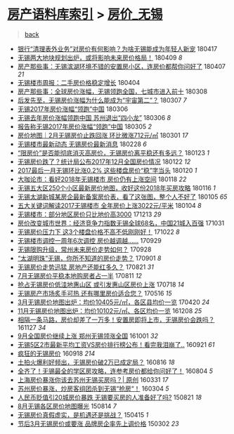 [房产语料库索引](../../README.md)  > [房价_无锡](房价_无锡.md)
====
> [back](../README.md)

- [银行“清理表外业务”对房价有何影响？为啥无锡能成为年轻人新宠](http://jkwz.applinzi.com/ittc/7092944526941619216.html#%E9%93%B6%E8%A1%8C%E2%80%9C%E6%B8%85%E7%90%86%E8%A1%A8%E5%A4%96%E4%B8%9A%E5%8A%A1%E2%80%9D%E5%AF%B9%E6%88%BF%E4%BB%B7%E6%9C%89%E4%BD%95%E5%BD%B1%E5%93%8D%EF%BC%9F%E4%B8%BA%E5%95%A5%E6%97%A0%E9%94%A1%E8%83%BD%E6%88%90%E4%B8%BA%E5%B9%B4%E8%BD%BB%E4%BA%BA%E6%96%B0%E5%AE%A0) 180417  
- [无锡两大地块规划出炉，或将影响未来房价格局！](http://jkwz.applinzi.com/ittc/7090024419076604934.html#%E6%97%A0%E9%94%A1%E4%B8%A4%E5%A4%A7%E5%9C%B0%E5%9D%97%E8%A7%84%E5%88%92%E5%87%BA%E7%82%89%EF%BC%8C%E6%88%96%E5%B0%86%E5%BD%B1%E5%93%8D%E6%9C%AA%E6%9D%A5%E6%88%BF%E4%BB%B7%E6%A0%BC%E5%B1%80%EF%BC%81) 180409 *8* 
- [房产那些事：无锡滨湖环境不错的安置房小区，连房价都帮你问好了](http://jkwz.applinzi.com/ittc/7088600872739406865.html#%E6%88%BF%E4%BA%A7%E9%82%A3%E4%BA%9B%E4%BA%8B%EF%BC%9A%E6%97%A0%E9%94%A1%E6%BB%A8%E6%B9%96%E7%8E%AF%E5%A2%83%E4%B8%8D%E9%94%99%E7%9A%84%E5%AE%89%E7%BD%AE%E6%88%BF%E5%B0%8F%E5%8C%BA%EF%BC%8C%E8%BF%9E%E6%88%BF%E4%BB%B7%E9%83%BD%E5%B8%AE%E4%BD%A0%E9%97%AE%E5%A5%BD%E4%BA%86) 180407 *21* 
- [无锡楼市周报：二手房价格稳定增长](http://jkwz.applinzi.com/ittc/7088155869927965703.html#%E6%97%A0%E9%94%A1%E6%A5%BC%E5%B8%82%E5%91%A8%E6%8A%A5%EF%BC%9A%E4%BA%8C%E6%89%8B%E6%88%BF%E4%BB%B7%E6%A0%BC%E7%A8%B3%E5%AE%9A%E5%A2%9E%E9%95%BF) 180404  
- [房产那些事：全球房价涨幅，无锡领跑全国，七城市进入前十](http://jkwz.applinzi.com/ittc/7077655520779715595.html#%E6%88%BF%E4%BA%A7%E9%82%A3%E4%BA%9B%E4%BA%8B%EF%BC%9A%E5%85%A8%E7%90%83%E6%88%BF%E4%BB%B7%E6%B6%A8%E5%B9%85%EF%BC%8C%E6%97%A0%E9%94%A1%E9%A2%86%E8%B7%91%E5%85%A8%E5%9B%BD%EF%BC%8C%E4%B8%83%E5%9F%8E%E5%B8%82%E8%BF%9B%E5%85%A5%E5%89%8D%E5%8D%81) 180308  
- [后发先至，无锡房价涨幅为什么能成为“宇宙第二”？](http://jkwz.applinzi.com/ittc/7077810249740583946.html#%E5%90%8E%E5%8F%91%E5%85%88%E8%87%B3%EF%BC%8C%E6%97%A0%E9%94%A1%E6%88%BF%E4%BB%B7%E6%B6%A8%E5%B9%85%E4%B8%BA%E4%BB%80%E4%B9%88%E8%83%BD%E6%88%90%E4%B8%BA%E2%80%9C%E5%AE%87%E5%AE%99%E7%AC%AC%E4%BA%8C%E2%80%9D%EF%BC%9F) 180307 *7* 
- [无锡2017年房价涨幅“领跑”中国](http://jkwz.applinzi.com/ittc/7077306218945446918.html#%E6%97%A0%E9%94%A12017%E5%B9%B4%E6%88%BF%E4%BB%B7%E6%B6%A8%E5%B9%85%E2%80%9C%E9%A2%86%E8%B7%91%E2%80%9D%E4%B8%AD%E5%9B%BD) 180306  
- [无锡去年房价涨幅领跑中国 苏州退出“四小龙”](http://jkwz.applinzi.com/ittc/7077282850707866631.html#%E6%97%A0%E9%94%A1%E5%8E%BB%E5%B9%B4%E6%88%BF%E4%BB%B7%E6%B6%A8%E5%B9%85%E9%A2%86%E8%B7%91%E4%B8%AD%E5%9B%BD+%E8%8B%8F%E5%B7%9E%E9%80%80%E5%87%BA%E2%80%9C%E5%9B%9B%E5%B0%8F%E9%BE%99%E2%80%9D) 180306 *8* 
- [报告称无锡2017年房价涨幅“领跑”中国](http://jkwz.applinzi.com/ittc/7077032358203360272.html#%E6%8A%A5%E5%91%8A%E7%A7%B0%E6%97%A0%E9%94%A12017%E5%B9%B4%E6%88%BF%E4%BB%B7%E6%B6%A8%E5%B9%85%E2%80%9C%E9%A2%86%E8%B7%91%E2%80%9D%E4%B8%AD%E5%9B%BD) 180305 *2* 
- [房价地图｜2月无锡房价止跌回涨 环比微涨712元/㎡](http://jkwz.applinzi.com/ittc/7075538569089516550.html#%E6%88%BF%E4%BB%B7%E5%9C%B0%E5%9B%BE%EF%BD%9C2%E6%9C%88%E6%97%A0%E9%94%A1%E6%88%BF%E4%BB%B7%E6%AD%A2%E8%B7%8C%E5%9B%9E%E6%B6%A8+%E7%8E%AF%E6%AF%94%E5%BE%AE%E6%B6%A8712%E5%85%83%2F%E3%8E%A1) 180301 *17* 
- [无锡楼市最新动态 无锡房价最新消息](http://jkwz.applinzi.com/ittc/7075103856516400134.html#%E6%97%A0%E9%94%A1%E6%A5%BC%E5%B8%82%E6%9C%80%E6%96%B0%E5%8A%A8%E6%80%81+%E6%97%A0%E9%94%A1%E6%88%BF%E4%BB%B7%E6%9C%80%E6%96%B0%E6%B6%88%E6%81%AF) 180228 *6* 
- [“限房价”是否能彻底消灭高房价，无锡房价离平稳还有多远？](http://jkwz.applinzi.com/ittc/7061716945282270224.html#%E2%80%9C%E9%99%90%E6%88%BF%E4%BB%B7%E2%80%9D%E6%98%AF%E5%90%A6%E8%83%BD%E5%BD%BB%E5%BA%95%E6%B6%88%E7%81%AD%E9%AB%98%E6%88%BF%E4%BB%B7%EF%BC%8C%E6%97%A0%E9%94%A1%E6%88%BF%E4%BB%B7%E7%A6%BB%E5%B9%B3%E7%A8%B3%E8%BF%98%E6%9C%89%E5%A4%9A%E8%BF%9C%EF%BC%9F) 180123 *1* 
- [无锡房价跌了？统计局公布2017年12月全国房价情况](http://jkwz.applinzi.com/ittc/7061364806861194246.html#%E6%97%A0%E9%94%A1%E6%88%BF%E4%BB%B7%E8%B7%8C%E4%BA%86%EF%BC%9F%E7%BB%9F%E8%AE%A1%E5%B1%80%E5%85%AC%E5%B8%832017%E5%B9%B412%E6%9C%88%E5%85%A8%E5%9B%BD%E6%88%BF%E4%BB%B7%E6%83%85%E5%86%B5) 180122 *12* 
- [2017最后一月无锡环比涨0.2% 这些楼盘房价“稳”字当头](http://jkwz.applinzi.com/ittc/7060566052545496074.html#2017%E6%9C%80%E5%90%8E%E4%B8%80%E6%9C%88%E6%97%A0%E9%94%A1%E7%8E%AF%E6%AF%94%E6%B6%A80.2%25+%E8%BF%99%E4%BA%9B%E6%A5%BC%E7%9B%98%E6%88%BF%E4%BB%B7%E2%80%9C%E7%A8%B3%E2%80%9D%E5%AD%97%E5%BD%93%E5%A4%B4) 180120 *1* 
- [大咖论市：看好2018年无锡楼市 房价仍有上涨空间](http://jkwz.applinzi.com/ittc/7059924672496272390.html#%E5%A4%A7%E5%92%96%E8%AE%BA%E5%B8%82%EF%BC%9A%E7%9C%8B%E5%A5%BD2018%E5%B9%B4%E6%97%A0%E9%94%A1%E6%A5%BC%E5%B8%82+%E6%88%BF%E4%BB%B7%E4%BB%8D%E6%9C%89%E4%B8%8A%E6%B6%A8%E7%A9%BA%E9%97%B4) 180118 *22* 
- [无锡五大区250个小区最新房价地图，收好这份2018年买房攻略](http://jkwz.applinzi.com/ittc/7058981445496734730.html#%E6%97%A0%E9%94%A1%E4%BA%94%E5%A4%A7%E5%8C%BA250%E4%B8%AA%E5%B0%8F%E5%8C%BA%E6%9C%80%E6%96%B0%E6%88%BF%E4%BB%B7%E5%9C%B0%E5%9B%BE%EF%BC%8C%E6%94%B6%E5%A5%BD%E8%BF%99%E4%BB%BD2018%E5%B9%B4%E4%B9%B0%E6%88%BF%E6%94%BB%E7%95%A5) 180116 *1* 
- [无锡太湖新城某房企最新备案房价表，看了这张图，整个人不好了](http://jkwz.applinzi.com/ittc/7055063202344207366.html#%E6%97%A0%E9%94%A1%E5%A4%AA%E6%B9%96%E6%96%B0%E5%9F%8E%E6%9F%90%E6%88%BF%E4%BC%81%E6%9C%80%E6%96%B0%E5%A4%87%E6%A1%88%E6%88%BF%E4%BB%B7%E8%A1%A8%EF%BC%8C%E7%9C%8B%E4%BA%86%E8%BF%99%E5%BC%A0%E5%9B%BE%EF%BC%8C%E6%95%B4%E4%B8%AA%E4%BA%BA%E4%B8%8D%E5%A5%BD%E4%BA%86) 180105 *65* 
- [五大关键词解读2017无锡楼市 全年房价上涨3022元/平米](http://jkwz.applinzi.com/ittc/7054780217682297872.html#%E4%BA%94%E5%A4%A7%E5%85%B3%E9%94%AE%E8%AF%8D%E8%A7%A3%E8%AF%BB2017%E6%97%A0%E9%94%A1%E6%A5%BC%E5%B8%82+%E5%85%A8%E5%B9%B4%E6%88%BF%E4%BB%B7%E4%B8%8A%E6%B6%A83022%E5%85%83%2F%E5%B9%B3%E7%B1%B3) 180104 *8* 
- [无锡楼市：部分地区房价只比地价高3000](http://jkwz.applinzi.com/ittc/7046530255152481297.html#%E6%97%A0%E9%94%A1%E6%A5%BC%E5%B8%82%EF%BC%9A%E9%83%A8%E5%88%86%E5%9C%B0%E5%8C%BA%E6%88%BF%E4%BB%B7%E5%8F%AA%E6%AF%94%E5%9C%B0%E4%BB%B7%E9%AB%983000) 171213 *29* 
- [房价改变城市世界：经济竞争力指数无锡全球68名，中国21城入百强](http://jkwz.applinzi.com/ittc/7030561453726237712.html#%E6%88%BF%E4%BB%B7%E6%94%B9%E5%8F%98%E5%9F%8E%E5%B8%82%E4%B8%96%E7%95%8C%EF%BC%9A%E7%BB%8F%E6%B5%8E%E7%AB%9E%E4%BA%89%E5%8A%9B%E6%8C%87%E6%95%B0%E6%97%A0%E9%94%A1%E5%85%A8%E7%90%8368%E5%90%8D%EF%BC%8C%E4%B8%AD%E5%9B%BD21%E5%9F%8E%E5%85%A5%E7%99%BE%E5%BC%BA) 171031  
- [无锡房价压力下 这3个楼盘价格不高不低刚刚好！](http://jkwz.applinzi.com/ittc/7027169019256374289.html#%E6%97%A0%E9%94%A1%E6%88%BF%E4%BB%B7%E5%8E%8B%E5%8A%9B%E4%B8%8B+%E8%BF%993%E4%B8%AA%E6%A5%BC%E7%9B%98%E4%BB%B7%E6%A0%BC%E4%B8%8D%E9%AB%98%E4%B8%8D%E4%BD%8E%E5%88%9A%E5%88%9A%E5%A5%BD%EF%BC%81) 171022 *8* 
- [无锡楼市调控一周年6次调控 房价越调越……](http://jkwz.applinzi.com/ittc/7018747364813325329.html#%E6%97%A0%E9%94%A1%E6%A5%BC%E5%B8%82%E8%B0%83%E6%8E%A7%E4%B8%80%E5%91%A8%E5%B9%B46%E6%AC%A1%E8%B0%83%E6%8E%A7+%E6%88%BF%E4%BB%B7%E8%B6%8A%E8%B0%83%E8%B6%8A%E2%80%A6%E2%80%A6) 170929  
- [无锡限购升级，常州未来房价走势如何？](http://jkwz.applinzi.com/ittc/7018310525249913872.html#%E6%97%A0%E9%94%A1%E9%99%90%E8%B4%AD%E5%8D%87%E7%BA%A7%EF%BC%8C%E5%B8%B8%E5%B7%9E%E6%9C%AA%E6%9D%A5%E6%88%BF%E4%BB%B7%E8%B5%B0%E5%8A%BF%E5%A6%82%E4%BD%95%EF%BC%9F) 170928  
- [“太湖明珠”无锡，你所不知道的房价走势？](http://jkwz.applinzi.com/ittc/7008484082756092945.html#%E2%80%9C%E5%A4%AA%E6%B9%96%E6%98%8E%E7%8F%A0%E2%80%9D%E6%97%A0%E9%94%A1%EF%BC%8C%E4%BD%A0%E6%89%80%E4%B8%8D%E7%9F%A5%E9%81%93%E7%9A%84%E6%88%BF%E4%BB%B7%E8%B5%B0%E5%8A%BF%EF%BC%9F) 170901 *8* 
- [无锡房价走势迅猛 房地产还能红多久？](http://jkwz.applinzi.com/ittc/7004241600656704529.html#%E6%97%A0%E9%94%A1%E6%88%BF%E4%BB%B7%E8%B5%B0%E5%8A%BF%E8%BF%85%E7%8C%9B+%E6%88%BF%E5%9C%B0%E4%BA%A7%E8%BF%98%E8%83%BD%E7%BA%A2%E5%A4%9A%E4%B9%85%EF%BC%9F) 170821 *31* 
- [7月无锡房价平稳本地购房者占一半](http://jkwz.applinzi.com/ittc/7000491312472917008.html#7%E6%9C%88%E6%97%A0%E9%94%A1%E6%88%BF%E4%BB%B7%E5%B9%B3%E7%A8%B3%E6%9C%AC%E5%9C%B0%E8%B4%AD%E6%88%BF%E8%80%85%E5%8D%A0%E4%B8%80%E5%8D%8A) 170811 *12* 
- [抢占无锡房价低洼地惠山区 或引发惠山区房价上涨](http://jkwz.applinzi.com/ittc/6991552057444926480.html#%E6%8A%A2%E5%8D%A0%E6%97%A0%E9%94%A1%E6%88%BF%E4%BB%B7%E4%BD%8E%E6%B4%BC%E5%9C%B0%E6%83%A0%E5%B1%B1%E5%8C%BA+%E6%88%96%E5%BC%95%E5%8F%91%E6%83%A0%E5%B1%B1%E5%8C%BA%E6%88%BF%E4%BB%B7%E4%B8%8A%E6%B6%A8) 170718 *14* 
- [无锡房产市场炙手可热 还有哪里房价适合您？](http://jkwz.applinzi.com/ittc/6968203948631524356.html#%E6%97%A0%E9%94%A1%E6%88%BF%E4%BA%A7%E5%B8%82%E5%9C%BA%E7%82%99%E6%89%8B%E5%8F%AF%E7%83%AD+%E8%BF%98%E6%9C%89%E5%93%AA%E9%87%8C%E6%88%BF%E4%BB%B7%E9%80%82%E5%90%88%E6%82%A8%EF%BC%9F) 170516 *15* 
- [3月无锡房价地图出炉：均价10405元/㎡，各区县均价一览](http://jkwz.applinzi.com/ittc/6958566055306855428.html#3%E6%9C%88%E6%97%A0%E9%94%A1%E6%88%BF%E4%BB%B7%E5%9C%B0%E5%9B%BE%E5%87%BA%E7%82%89%EF%BC%9A%E5%9D%87%E4%BB%B710405%E5%85%83%2F%E3%8E%A1%EF%BC%8C%E5%90%84%E5%8C%BA%E5%8E%BF%E5%9D%87%E4%BB%B7%E4%B8%80%E8%A7%88) 170420 *24* 
- [11月无锡房价地图出炉：均价10102元/㎡、各区均价一览](http://jkwz.applinzi.com/ittc/6909311492565763077.html#11%E6%9C%88%E6%97%A0%E9%94%A1%E6%88%BF%E4%BB%B7%E5%9C%B0%E5%9B%BE%E5%87%BA%E7%82%89%EF%BC%9A%E5%9D%87%E4%BB%B710102%E5%85%83%2F%E3%8E%A1%E3%80%81%E5%90%84%E5%8C%BA%E5%9D%87%E4%BB%B7%E4%B8%80%E8%A7%88) 161208 *25* 
- [相隔一条马路，房价却差了一万多！安置房即将上市，无锡房价会跌吗？](http://jkwz.applinzi.com/ittc/6905224239027586053.html#%E7%9B%B8%E9%9A%94%E4%B8%80%E6%9D%A1%E9%A9%AC%E8%B7%AF%EF%BC%8C%E6%88%BF%E4%BB%B7%E5%8D%B4%E5%B7%AE%E4%BA%86%E4%B8%80%E4%B8%87%E5%A4%9A%EF%BC%81%E5%AE%89%E7%BD%AE%E6%88%BF%E5%8D%B3%E5%B0%86%E4%B8%8A%E5%B8%82%EF%BC%8C%E6%97%A0%E9%94%A1%E6%88%BF%E4%BB%B7%E4%BC%9A%E8%B7%8C%E5%90%97%EF%BC%9F) 161127 *34* 
- [9月全国房价继续上涨 郑州无锡领涨全国](http://jkwz.applinzi.com/ittc/6883916478688003077.html#9%E6%9C%88%E5%85%A8%E5%9B%BD%E6%88%BF%E4%BB%B7%E7%BB%A7%E7%BB%AD%E4%B8%8A%E6%B6%A8+%E9%83%91%E5%B7%9E%E6%97%A0%E9%94%A1%E9%A2%86%E6%B6%A8%E5%85%A8%E5%9B%BD) 161001 *32* 
- [无锡5区2市最新平均工资VS房价排行榜公布！看完我泪崩了..](http://jkwz.applinzi.com/ittc/6880312263096927236.html#%E6%97%A0%E9%94%A15%E5%8C%BA2%E5%B8%82%E6%9C%80%E6%96%B0%E5%B9%B3%E5%9D%87%E5%B7%A5%E8%B5%84VS%E6%88%BF%E4%BB%B7%E6%8E%92%E8%A1%8C%E6%A6%9C%E5%85%AC%E5%B8%83%EF%BC%81%E7%9C%8B%E5%AE%8C%E6%88%91%E6%B3%AA%E5%B4%A9%E4%BA%86..) 160921 *61* 
- [疯狂的无锡房价](http://jkwz.applinzi.com/ittc/6879327352697390085.html#%E7%96%AF%E7%8B%82%E7%9A%84%E6%97%A0%E9%94%A1%E6%88%BF%E4%BB%B7) 160918 *214* 
- [土拍火爆利好频出，无锡房价破2万已成定局？](http://jkwz.applinzi.com/ittc/6867013428052493317.html#%E5%9C%9F%E6%8B%8D%E7%81%AB%E7%88%86%E5%88%A9%E5%A5%BD%E9%A2%91%E5%87%BA%EF%BC%8C%E6%97%A0%E9%94%A1%E6%88%BF%E4%BB%B7%E7%A0%B42%E4%B8%87%E5%B7%B2%E6%88%90%E5%AE%9A%E5%B1%80%EF%BC%9F) 160816 *18* 
- [全齐了！无锡最全的学区房攻略，连参考房价都给你问好了！](http://jkwz.applinzi.com/ittc/6862442147638412292.html#%E5%85%A8%E9%BD%90%E4%BA%86%EF%BC%81%E6%97%A0%E9%94%A1%E6%9C%80%E5%85%A8%E7%9A%84%E5%AD%A6%E5%8C%BA%E6%88%BF%E6%94%BB%E7%95%A5%EF%BC%8C%E8%BF%9E%E5%8F%82%E8%80%83%E6%88%BF%E4%BB%B7%E9%83%BD%E7%BB%99%E4%BD%A0%E9%97%AE%E5%A5%BD%E4%BA%86%EF%BC%81) 160804 *5* 
- [上海房价暴涨你该去苏州无锡买房吗？| 原创](http://jkwz.applinzi.com/ittc/6815855546351485957.html#%E4%B8%8A%E6%B5%B7%E6%88%BF%E4%BB%B7%E6%9A%B4%E6%B6%A8%E4%BD%A0%E8%AF%A5%E5%8E%BB%E8%8B%8F%E5%B7%9E%E6%97%A0%E9%94%A1%E4%B9%B0%E6%88%BF%E5%90%97%EF%BC%9F%7C+%E5%8E%9F%E5%88%9B) 160331 *17* 
- [苏州房价暴涨，炒房客组团杀到无锡“抢房“！](http://jkwz.applinzi.com/ittc/6805834485677425669.html#%E8%8B%8F%E5%B7%9E%E6%88%BF%E4%BB%B7%E6%9A%B4%E6%B6%A8%EF%BC%8C%E7%82%92%E6%88%BF%E5%AE%A2%E7%BB%84%E5%9B%A2%E6%9D%80%E5%88%B0%E6%97%A0%E9%94%A1%E2%80%9C%E6%8A%A2%E6%88%BF%E2%80%9C%EF%BC%81) 160304 *5* 
- [人民币贬值引20城房价暴跌 无锡要买房的人准备好了吗?](http://jkwz.applinzi.com/ittc/547650615747453415.html#%E4%BA%BA%E6%B0%91%E5%B8%81%E8%B4%AC%E5%80%BC%E5%BC%9520%E5%9F%8E%E6%88%BF%E4%BB%B7%E6%9A%B4%E8%B7%8C+%E6%97%A0%E9%94%A1%E8%A6%81%E4%B9%B0%E6%88%BF%E7%9A%84%E4%BA%BA%E5%87%86%E5%A4%87%E5%A5%BD%E4%BA%86%E5%90%97%3F) 150821 *18* 
- [8月无锡各区房价地图曝光](http://jkwz.applinzi.com/ittc/547650615711052043.html#8%E6%9C%88%E6%97%A0%E9%94%A1%E5%90%84%E5%8C%BA%E6%88%BF%E4%BB%B7%E5%9C%B0%E5%9B%BE%E6%9B%9D%E5%85%89) 150814 *7* 
- [无锡房价真假虚实，是机遇还是挑战？](http://jkwz.applinzi.com/ittc/547650611404950127.html#%E6%97%A0%E9%94%A1%E6%88%BF%E4%BB%B7%E7%9C%9F%E5%81%87%E8%99%9A%E5%AE%9E%EF%BC%8C%E6%98%AF%E6%9C%BA%E9%81%87%E8%BF%98%E6%98%AF%E6%8C%91%E6%88%98%EF%BC%9F) 150415 *1* 
- [节后3月无锡房价或要涨 品牌房企率先上调价格](http://jkwz.applinzi.com/ittc/547650611391756885.html#%E8%8A%82%E5%90%8E3%E6%9C%88%E6%97%A0%E9%94%A1%E6%88%BF%E4%BB%B7%E6%88%96%E8%A6%81%E6%B6%A8+%E5%93%81%E7%89%8C%E6%88%BF%E4%BC%81%E7%8E%87%E5%85%88%E4%B8%8A%E8%B0%83%E4%BB%B7%E6%A0%BC) 150302 *23* 
